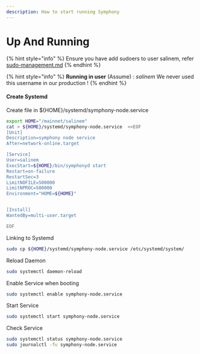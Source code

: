 ```yaml
---
description: How to start running Symphony
---
```


# Up And Running

{%  hint style="info" %}
Ensure you have add sudoers to user salinem, refer [sudo-management.md](../../../security/sudo-management.md "mention")
{%  endhint %}

{%  hint style="info" %}
**Running in user** (Assume) : _salinem_ We never used this username in our production !
{%  endhint %}

#### Create Systemd

Create file in ${HOME}/systemd/symphony-node.service

```bash
export HOME="/mainnet/salinem"
cat > ${HOME}/systemd/symphony-node.service  <<EOF
[Unit]
Description=symphony node service
After=network-online.target

[Service]
User=salinem
ExecStart=${HOME}/bin/symphonyd start 
Restart=on-failure
RestartSec=3
LimitNOFILE=500000
LimitNPROC=500000
Environment="HOME=${HOME}"


[Install]
WantedBy=multi-user.target

EOF
```

Linking to Systemd

```bash
sudo cp ${HOME}/systemd/symphony-node.service /etc/systemd/system/
```

Reload Daemon

```bash
sudo systemctl daemon-reload
```

Enable Service when booting

```bash
sudo systemctl enable symphony-node.service
```

Start Service

```bash
sudo systemctl start symphony-node.service
```

Check Service

```bash
sudo systemctl status symphony-node.service
sudo journalctl -fu symphony-node.service
```
